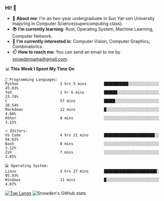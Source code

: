 ### Hi! 👋

+ :school: **About me**: I'm an two-year undergraduate in Sun Yat-sen University majoring in Computer Science(supercomputing class).
+ :books: **I’m currently learning**: Rust, Operating System, Machine Learning, Computer Network.
+ :lollipop: **I'm currently interested in**: Computer Vision, Computer Graphics, Combinatorics.
+ 📫 **How to reach me**: You can send an email to me by snowdensama@gmail.com.

<!--START_SECTION:waka-->
📊 **This Week I Spent My Time On** 

```text
💬 Programming Languages: 
Python                   2 hrs 5 mins        ███████████░░░░░░░░░░░░░░   45.03% 
TeX                      1 hr 6 mins         ██████░░░░░░░░░░░░░░░░░░░   23.74% 
C                        57 mins             █████░░░░░░░░░░░░░░░░░░░░   20.54% 
Markdown                 12 mins             █░░░░░░░░░░░░░░░░░░░░░░░░   4.66% 
Other                    8 mins              ░░░░░░░░░░░░░░░░░░░░░░░░░   3.15%

🔥 Editors: 
VS Code                  4 hrs 21 mins       ███████████████████████░░   94.03% 
Bash                     8 mins              ░░░░░░░░░░░░░░░░░░░░░░░░░   3.12% 
Zsh                      7 mins              ░░░░░░░░░░░░░░░░░░░░░░░░░   2.85%

💻 Operating System: 
Linux                    4 hrs 27 mins       ████████████████████████░   95.93% 
Windows                  11 mins             █░░░░░░░░░░░░░░░░░░░░░░░░   4.07%

```


<!--END_SECTION:waka-->


[![Top Langs](https://github-readme-stats.vercel.app/api/top-langs/?username=lixk28&langs_count=8&layout=compact&hide_border=true)](https://github.com/lixk28/github-readme-stats)
![Snowden's GitHub stats](https://github-readme-stats.vercel.app/api?username=lixk28&show_icons=true&hide_border=true&count_private=true)



<!--
**lixk28/lixk28** is a ✨ _special_ ✨ repository because its `README.md` (this file) appears on your GitHub profile.

Here are some ideas to get you started:

- 🔭 I’m currently working on ...
- 🌱 I’m currently learning ...
- 👯 I’m looking to collaborate on ...
- 🤔 I’m looking for help with ...
- 💬 Ask me about ...
- 📫 How to reach me: ...
- 😄 Pronouns: ...
- ⚡ Fun fact: ...
  -->
